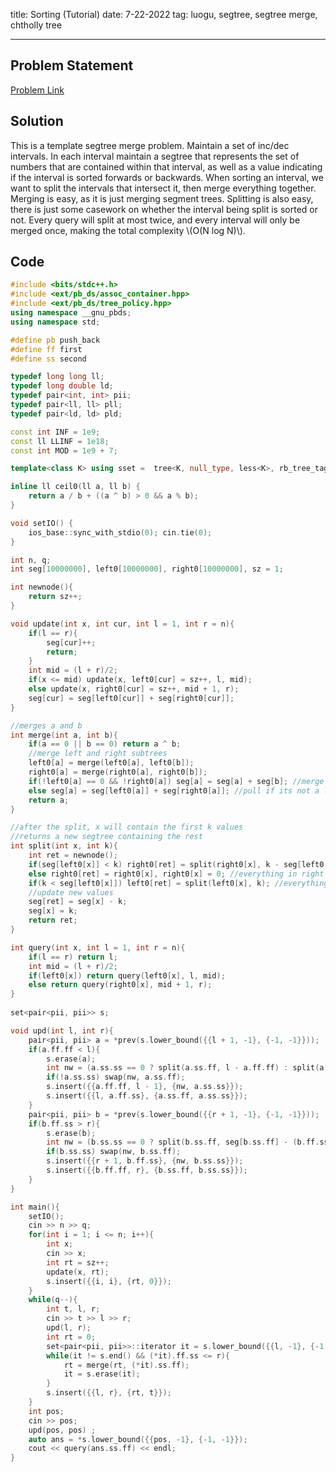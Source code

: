 title: Sorting (Tutorial)
date: 7-22-2022
tag: luogu, segtree, segtree merge, chtholly tree

---

## Problem Statement

[Problem Link](https://www.luogu.com.cn/problem/P2824)

## Solution

This is a template segtree merge problem. Maintain a set of inc/dec intervals. In each interval maintain a segtree that represents the set of numbers that are contained within that interval, as well as a value indicating if the interval is sorted forwards or backwards. When sorting an interval, we want to split the intervals that intersect it, then merge everything together. Merging is easy, as it is just merging segment trees. Splitting is also easy, there is just some casework on whether the interval being split is sorted or not. Every query will split at most twice, and every interval will only be merged once, making the total complexity \\(O(N log N)\\).

## Code

```c++
#include <bits/stdc++.h>
#include <ext/pb_ds/assoc_container.hpp>
#include <ext/pb_ds/tree_policy.hpp>
using namespace __gnu_pbds;
using namespace std;

#define pb push_back
#define ff first
#define ss second

typedef long long ll;
typedef long double ld;
typedef pair<int, int> pii;
typedef pair<ll, ll> pll;
typedef pair<ld, ld> pld;

const int INF = 1e9;
const ll LLINF = 1e18;
const int MOD = 1e9 + 7;

template<class K> using sset =  tree<K, null_type, less<K>, rb_tree_tag, tree_order_statistics_node_update>;

inline ll ceil0(ll a, ll b) {
    return a / b + ((a ^ b) > 0 && a % b);
}

void setIO() {
    ios_base::sync_with_stdio(0); cin.tie(0);
}

int n, q;
int seg[10000000], left0[10000000], right0[10000000], sz = 1;

int newnode(){
    return sz++;
}

void update(int x, int cur, int l = 1, int r = n){
    if(l == r){
        seg[cur]++;
        return;
    }
    int mid = (l + r)/2;
    if(x <= mid) update(x, left0[cur] = sz++, l, mid);
    else update(x, right0[cur] = sz++, mid + 1, r);
    seg[cur] = seg[left0[cur]] + seg[right0[cur]];
}

//merges a and b
int merge(int a, int b){
    if(a == 0 || b == 0) return a ^ b;  
    //merge left and right subtrees
    left0[a] = merge(left0[a], left0[b]);
    right0[a] = merge(right0[a], right0[b]);
    if(!left0[a] == 0 && !right0[a]) seg[a] = seg[a] + seg[b]; //merge if its a leaf
    else seg[a] = seg[left0[a]] + seg[right0[a]]; //pull if its not a leaf
    return a;
}

//after the split, x will contain the first k values
//returns a new segtree containing the rest
int split(int x, int k){
    int ret = newnode();
    if(seg[left0[x]] < k) right0[ret] = split(right0[x], k - seg[left0[x]]); //everything in left child will be kept, split down right
    else right0[ret] = right0[x], right0[x] = 0; //everything in right child will be split
    if(k < seg[left0[x]]) left0[ret] = split(left0[x], k); //everything in the right child will be split, split down left
    //update new values
    seg[ret] = seg[x] - k;
    seg[x] = k;
    return ret;
}

int query(int x, int l = 1, int r = n){
    if(l == r) return l;
    int mid = (l + r)/2;
    if(left0[x]) return query(left0[x], l, mid);
    else return query(right0[x], mid + 1, r);
}
    
set<pair<pii, pii>> s;

void upd(int l, int r){
    pair<pii, pii> a = *prev(s.lower_bound({{l + 1, -1}, {-1, -1}}));
    if(a.ff.ff < l){
        s.erase(a);
        int nw = (a.ss.ss == 0 ? split(a.ss.ff, l - a.ff.ff) : split(a.ss.ff, seg[a.ss.ff] - (l - a.ff.ff)));
        if(!a.ss.ss) swap(nw, a.ss.ff);
        s.insert({{a.ff.ff, l - 1}, {nw, a.ss.ss}});
        s.insert({{l, a.ff.ss}, {a.ss.ff, a.ss.ss}});
    }
    pair<pii, pii> b = *prev(s.lower_bound({{r + 1, -1}, {-1, -1}}));
    if(b.ff.ss > r){
        s.erase(b);
        int nw = (b.ss.ss == 0 ? split(b.ss.ff, seg[b.ss.ff] - (b.ff.ss - r)) : split(b.ss.ff, b.ff.ss - r));
        if(b.ss.ss) swap(nw, b.ss.ff);
        s.insert({{r + 1, b.ff.ss}, {nw, b.ss.ss}});
        s.insert({{b.ff.ff, r}, {b.ss.ff, b.ss.ss}});
    }
}

int main(){
    setIO();
    cin >> n >> q;
    for(int i = 1; i <= n; i++){
        int x;
        cin >> x;
        int rt = sz++;
        update(x, rt);
        s.insert({{i, i}, {rt, 0}});
    }
    while(q--){
        int t, l, r;
        cin >> t >> l >> r;
        upd(l, r);
        int rt = 0;
        set<pair<pii, pii>>::iterator it = s.lower_bound({{l, -1}, {-1, -1}});
        while(it != s.end() && (*it).ff.ss <= r){
            rt = merge(rt, (*it).ss.ff);
            it = s.erase(it);
        }
        s.insert({{l, r}, {rt, t}});
    } 
    int pos;
    cin >> pos;
    upd(pos, pos) ;
    auto ans = *s.lower_bound({{pos, -1}, {-1, -1}});
    cout << query(ans.ss.ff) << endl;
}
```